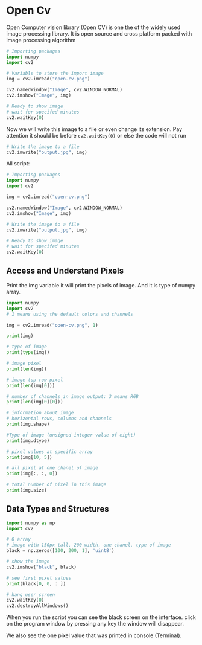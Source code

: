 # Open Cv
Open Computer vision library (Open CV) is one the of the widely used image processing library. 
It is open source and cross platform packed with image processing algorithm

```python
# Importing packages
import numpy
import cv2

# Variable to store the import image
img = cv2.imread("open-cv.png")

cv2.namedWindow("Image", cv2.WINDOW_NORMAL)
cv2.imshow("Image", img)

# Ready to show image
# wait for specifed minutes
cv2.waitKey(0)
```

Now we will write this image to a file or even change its extension. Pay attention it should be before `cv2.waitKey(0)` or else the code will not run 

```python
# Write the image to a file  
cv2.imwrite("output.jpg", img)
```
All script: 
```python
# Importing packages
import numpy
import cv2

img = cv2.imread("open-cv.png")

cv2.namedWindow("Image", cv2.WINDOW_NORMAL)
cv2.imshow("Image", img)

# Write the image to a file  
cv2.imwrite("output.jpg", img)

# Ready to show image
# wait for specifed minutes
cv2.waitKey(0)
```

## Access and Understand Pixels
Print the img variable it will print the pixels of image. And it is type of numpy array. 
```python
import numpy
import cv2
# 1 means using the default colors and channels

img = cv2.imread("open-cv.png", 1)

print(img)

# type of image 
print(type(img))

# image pixel
print(len(img))

# image top row pixel
print(len(img[0]))

# number of channels in image output: 3 means RGB 
print(len(img[0][0]))

# information about image
# horizontal rows, columns and channels
print(img.shape)

#Type of image (unsigned integer value of eight)
print(img.dtype)

# pixel values at specific array
print(img[10, 5])

# all pixel at one chanel of image
print(img[:, :, 0])

# total number of pixel in this image
print(img.size)
```

## Data Types and Structures

```python
import numpy as np 
import cv2

# 0 array
# image with 150px tall, 200 width, one chanel, type of image
black = np.zeros([100, 200, 1], 'uint8')

# show the image
cv2.imshow("black", black)

# see first pixel values
print(black[0, 0, : ])

# hang user screen
cv2.waitKey(0)
cv2.destroyAllWindows()

```

When you run the script you can see the black screen on the interface. click on the program window by pressing any key the window will disappear.

We also see the one pixel value that was printed in console (Terminal).


